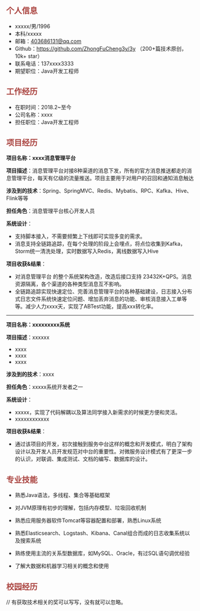 ##   **<span style="color:#ab4642">个人信息</span>**

 - xxxxx/男/1996
 - 本科/xxxxx
 - 邮箱：403686131@qq.com
 - Github：<span style="color:#4b63b0">https://github.com/ZhongFuCheng3y/3y</span> （200+篇技术原创，10k+ star）
 - 联系电话：137xxxx3333
 - 期望职位：Java开发工程师

## **<span style="color:#ab4642">工作经历</span>**

- 在职时间：2018.2~至今
- 公司名称：xxxx
- 担任职位：Java开发工程师

## **<span style="color:#ab4642">项目经历</span>**

**项目名称：xxxx消息管理平台**

**项目描述**：消息管理平台对接8种渠道的消息下发，所有的官方消息推送都走的消息管理平台，每天有亿级的流量推送。项目主要用于对用户的召回和通知消息触达

**涉及到的技术**：Spring、SpringMVC、Redis、Mybatis、RPC、Kafka、Hive、Flink等等

**担任角色**：消息管理平台核心开发人员

**系统设计**：

- 支持脚本接入，不需要频繁上下线即可实现多变的需求。
- 消息支持全链路追踪，在每个处理的阶段上会埋点，将点位收集到Kafka，Storm统一清洗处理，实时数据写入Redis，离线数据写入Hive

**项目收获&结果**：

- 对消息管理平台 的整个系统架构改造，改造后接口支持 23432K+QPS。消息资源隔离，各个渠道的各种类型消息互不影响。
- 全链路追踪实现快速定位、完善消息管理平台的各种基础建设，日志接入分布式日志文件系统快速定位问题、增加丢弃消息的功能、审核消息接入工单等等。减少人力xxxx天，实现了ABTest功能，提高xxx转化率。

-------------

**项目名称：xxxxxxxxx系统**

**项目描述**：xxxxxx


- xxxx
- xxxx
- xxxx

**涉及到的技术**：xxxx

**担任角色**：xxxxx系统开发者之一

**系统设计**：

- xxxxx，实现了代码解耦以及算法同学接入新需求的时候更方便和灵活。
- xxxxxxxxxxxx

**项目收获&结果**：

- 通过该项目的开发，初次接触到服务中台这样的概念和开发模式，明白了架构设计以及开发人员开发规范对中台的重要性。对微服务设计模式有了更深一步的认识，对联调、集成测试、文档的编写、数据库的设计。


## **<span style="color:#ab4642">专业技能</span>**

- 熟悉Java语法，多线程、集合等基础框架

- 对JVM原理有初步的理解，包括内存模型、垃圾回收机制

- 熟悉应用服务器软件Tomcat等容器配置和部署，熟悉Linux系统

- 熟悉Elasticsearch、Logstash、Kibana、Canal组合而成的日志收集系统以及搜索系统

- 熟练使用主流的关系型数据库，如MySQL、Oracle，有过SQL语句调优经验

- 了解大数据和机器学习相关的概念和使用

## **<span style="color:#ab4642">校园经历</span>**

// 有获取技术相关的奖可以写写，没有就可以忽略。